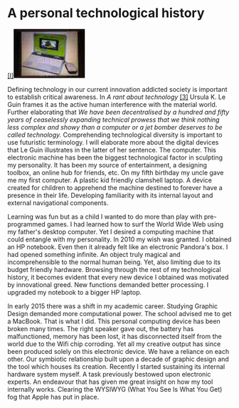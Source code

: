# A personal technological history



<p><a href="#image-bibliography">[I]<img src="images/post4-1.jpg"></a></p>

Defining technology in our current innovation addicted society is important to establish critical awareness. In *A rant about technology* <a href="#bibliography">[3]</a> Ursula K. Le Guin frames it as the active human interference with the material world. Further elaborating that *We have been decentralised by a hundred and fifty years of ceaselessly expanding technical prowess that we think nothing less complex and showy than a computer or a jet bomber deserves to be called technology.* Comprehending technological diversity is important to use futuristic terminology. I will elaborate more about the digital devices that Le Guin illustrates in the latter of her sentence. The computer. This electronic machine has been the biggest technological factor in sculpting my personality. It has been my source of entertainment, a designing toolbox, an online hub for friends, etc. On my fifth birthday my uncle gave me my first computer. A plastic kid friendly clamshell laptop. A device created for children to apprehend the machine destined to forever have a presence in their life. Developing familiarity with its internal layout and external navigational components. 



Learning was fun but as a child I wanted to do more than play with pre-programmed games. I had learned how to surf the World Wide Web using my father's desktop computer. Yet I desired a computing machine that could entangle with my personality. In 2010 my wish was granted. I obtained an HP notebook. Even then it already felt like an electronic Pandora's box. I had opened something infinite. An object truly magical and incomprehensible to the normal human being. Yet, also limiting due to its budget friendly hardware. Browsing through the rest of my technological history, it becomes evident that every new device I obtained was motivated by innovational greed. New functions demanded better processing. I upgraded my notebook to a bigger HP laptop. 



In early 2015 there was a shift in my academic career. Studying Graphic Design demanded more computational power. The school advised me to get a MacBook. That is what I did. This personal computing device has been broken many times. The right speaker gave out, the battery has malfunctioned, memory has been lost, it has disconnected itself from the world due to the Wifi chip corroding. Yet all my creative output has since been produced solely on this electronic device. We have a reliance on each other. Our symbiotic relationship built upon a decade of graphic design and the tool which houses its creation. Recently I started sustaining its internal hardware system myself. A task previously bestowed upon electronic experts. An endeavour that has given me great insight on how my tool internally works. Clearing the WYSIWYG (What You See Is What You Get) fog that Apple has put in place.  
